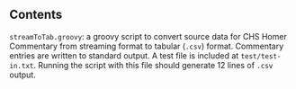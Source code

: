 ## Contents ##

`streamToTab.groovy`: a groovy script to convert source data for CHS Homer Commentary from streaming format to tabular (`.csv`) format.  Commentary entries are written to standard output.  A test file is included at `test/test-in.txt`.  Running the script with this file should generate 12 lines of `.csv` output.




